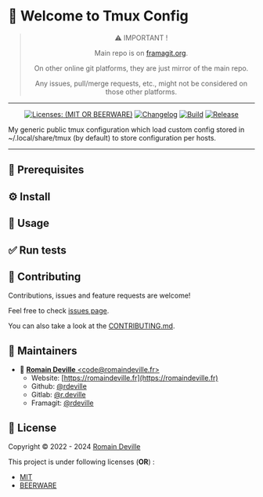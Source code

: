 <!-- BEGIN DOTGIT-SYNC BLOCK MANAGED -->
# 👋 Welcome to Tmux Config

<center>

> ⚠️ IMPORTANT !
>
> Main repo is on [framagit.org](https://framagit.org/rdeville-public/dotfiles/tmux).
>
> On other online git platforms, they are just mirror of the main repo.
>
> Any issues, pull/merge requests, etc., might not be considered on those other
> platforms.

</center>

---

<center>

[![Licenses: (MIT OR BEERWARE)][license_badge]][license_url]
[![Changelog][changelog_badge]][changelog_badge_url]
[![Build][build_badge]][build_badge_url]
[![Release][release_badge]][release_badge_url]

</center>

[build_badge]: https://framagit.org/rdeville-public/dotfiles/tmux/badges/main/pipeline.svg
[build_badge_url]: https://framagit.org/rdeville-public/dotfiles/tmux/-/commits/main
[release_badge]: https://framagit.org/rdeville-public/dotfiles/tmux/-/badges/release.svg
[release_badge_url]: https://framagit.org/rdeville-public/dotfiles/tmux/-/releases/
[license_badge]: https://img.shields.io/badge/Licenses-MIT%20OR%20BEERWARE-blue
[license_url]: https://framagit.org/rdeville-public/dotfiles/tmux/blob/main/LICENSE
[changelog_badge]: https://img.shields.io/badge/Changelog-Python%20Semantic%20Release-yellow
[changelog_badge_url]: https://github.com/python-semantic-release/python-semantic-release

My generic public tmux configuration which load custom config stored in
~/.local/share/tmux (by default) to store configuration per hosts.

---
<!-- BEGIN DOTGIT-SYNC BLOCK EXCLUDED CUSTOM_README -->
<!-- YOU CAN REPLACE THIS COMMENT AND PUT CUSTOM CONTENT HERE -->
<!-- YOUR CUSTOM CONTENT WILL NOT BE OVERRIDDEN -->

## 📌 Prerequisites

## ⚙️ Install

## 🚀 Usage

## ✅ Run tests

<!-- END DOTGIT-SYNC BLOCK EXCLUDED CUSTOM_README -->
## 🤝 Contributing

Contributions, issues and feature requests are welcome!

Feel free to check [issues page][issues_pages].

You can also take a look at the [CONTRIBUTING.md][contributing].

[issues_pages]: https://framagit.org/rdeville-public/dotfiles/tmux/-/issues
[contributing]: https://framagit.org/rdeville-public/dotfiles/tmux/blob/main/CONTRIBUTING.md

## 👤 Maintainers

* 📧 [**Romain Deville** \<code@romaindeville.fr\>](mailto:code@romaindeville.fr)
  * Website: [https://romaindeville.fr](https://romaindeville.fr)
  * Github: [@rdeville](https://github.com/rdeville)
  * Gitlab: [@r.deville](https://gitlab.com/r.deville)
  * Framagit: [@rdeville](https://framagit.org/rdeville)

## 📝 License

Copyright © 2022 - 2024 [Romain Deville](code@romaindeville.fr)

This project is under following licenses (**OR**) :

* [MIT][main_license]
* [BEERWARE][beerware_license]

[main_license]: https://framagit.org/rdeville-public/dotfiles/tmux/blob/main/LICENSE
[beerware_license]: https://framagit.org/rdeville-public/dotfiles/tmux/blob/main/LICENSE.BEERWARE
<!-- END DOTGIT-SYNC BLOCK MANAGED -->

